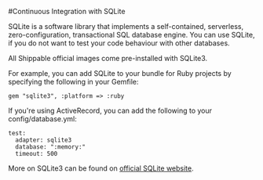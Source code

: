 
#Continuous Integration with SQLite

SQLite is a software library that implements a self-contained, serverless, zero-configuration, transactional SQL database engine. You can use SQLite, if you do not want to test your code behaviour with other databases.

All Shippable official images come pre-installed with SQLite3.

For example, you can add SQLite to your bundle for Ruby projects by specifying the following in your Gemfile:

```
gem "sqlite3", :platform => :ruby
```

If you're using ActiveRecord, you can add the following to your config/database.yml:

```
test:
  adapter: sqlite3
  database: ":memory:"
  timeout: 500
```
More on SQLite3 can be found on [official SQLite website](https://www.sqlite.org/).
